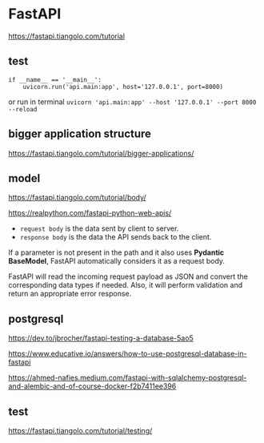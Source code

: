 # FastAPI
https://fastapi.tiangolo.com/tutorial

## test 
```
if __name__ == '__main__':
    uvicorn.run('api.main:app', host='127.0.0.1', port=8000)
```
or run in terminal
`uvicorn 'api.main:app' --host '127.0.0.1' --port 8000 --reload`

## bigger application structure
https://fastapi.tiangolo.com/tutorial/bigger-applications/

## model
https://fastapi.tiangolo.com/tutorial/body/

https://realpython.com/fastapi-python-web-apis/

- `request body` is the data sent by client to server. 
- `response body` is the data the API sends back to the client.

If a parameter is not present in the path and it also uses **Pydantic BaseModel**, FastAPI automatically considers it as a request body. 

FastAPI will read the incoming request payload as JSON and convert the corresponding data types if needed. Also, it will perform validation and return an appropriate error response.

## postgresql
https://dev.to/jbrocher/fastapi-testing-a-database-5ao5

https://www.educative.io/answers/how-to-use-postgresql-database-in-fastapi

https://ahmed-nafies.medium.com/fastapi-with-sqlalchemy-postgresql-and-alembic-and-of-course-docker-f2b7411ee396

## test
https://fastapi.tiangolo.com/tutorial/testing/
